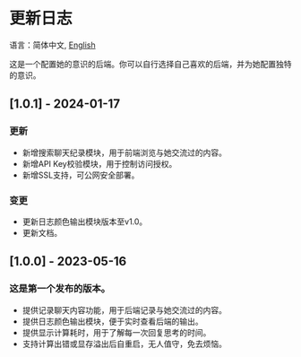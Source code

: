 # 更新日志

语言：简体中文, [English](CHANGELOG.md)

这是一个配置她的意识的后端。你可以自行选择自己喜欢的后端，并为她配置独特的意识。

## [1.0.1] - 2024-01-17

### 更新

- 新增搜索聊天纪录模块，用于前端浏览与她交流过的内容。 
- 新增API Key校验模块，用于控制访问授权。
- 新增SSL支持，可公网安全部署。

### 变更

- 更新日志颜色输出模块版本至v1.0。
- 更新文档。

## [1.0.0] - 2023-05-16

### 这是第一个发布的版本。

- 提供记录聊天内容功能，用于后端记录与她交流过的内容。
- 提供日志颜色输出模块，便于实时查看后端的输出。
- 提供显示计算耗时，用于了解每一次回复思考的时间。
- 支持计算出错或显存溢出后自重启，无人值守，免去烦恼。